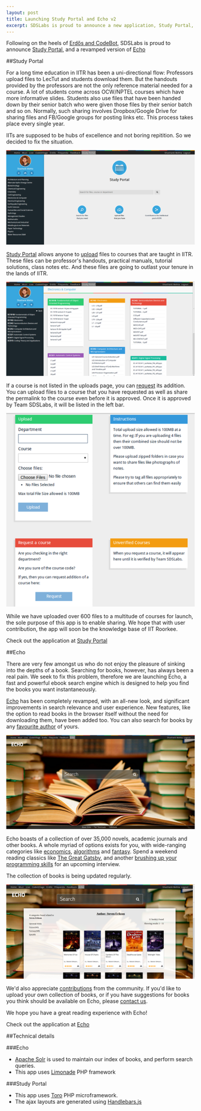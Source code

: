 ```yaml
---
layout: post
title: Launching Study Portal and Echo v2
excerpt: SDSLabs is proud to announce a new application, Study Portal, and revamped version of Echo.
---
```


Following on the heels of [Erdős and CodeBot](http://blog.sdslabs.co.in/2013/10/erdos-codebot/), SDSLabs is proud to announce [Study Portal](http://study.sdslabs.co.in), and a revamped version of [Echo](http://echo.sdslabs.co.in)


##Study Portal

For a long time education in IITR has been a uni-directional flow: Professors upload files to LecTut and students download them. But the handouts provided by the professors are not the only reference material needed for a course. A lot of students come across OCW/NPTEL courses which have more informative slides. Students also use files that have been handed down by their senior batch who were given those files by their senior batch and so on. Normally, such sharing involves Dropbox/Google Drive for sharing files and FB/Google groups for posting links etc. This process takes place every single year. 

IITs are supposed to be hubs of excellence and not boring repitition. So we decided to fix the situation.

![Study Portal Home Page](/images/posts/sp-echo/sp1.png)

[Study Portal](http://study.sdslabs.co.in) allows anyone to [upload](http://study.sdslabs.co.in/upload) files to courses that are taught in IITR. These files can be professor's handouts, practical manuals, tutorial solutions, class notes etc. And these files are going to outlast your tenure in the lands of IITR.

![Study Portal Department Page](/images/posts/sp-echo/sp2.png)

If a course is not listed in the uploads page, you can [request](http://study.sdslabs.co.in/request) its addition. You can upload files to a course that you have requested as well as share the permalink to the course even before it is approved. Once it is approved by Team SDSLabs, it will be listed in the left bar.

![Study Portal Course Page](/images/posts/sp-echo/sp3.png)

While we have uploaded over 600 files to a multitude of courses for launch, the sole purpose of this app is to enable sharing. We hope that with user contribution, the app will soon be the knowledge base of IIT Roorkee.

Check out the application at [Study Portal](http://study.sdslabs.co.in)

##Echo

There are very few amongst us who do not enjoy the pleasure of sinking into the depths of a book. Searching for books, however, has always been a real pain. We seek to fix this problem, therefore we are launching Echo, a fast and powerful ebook search engine which is designed to help you find the books you want instantaneously.

[Echo](https://echo.sdslabs.co.in) has been completely revamped, with an all-new look, and significant improvements in search relevance and user experience. New features, like the option to read books in the browser itself without the need for downloading them, have been added too. You can also search for books by any [favourite author](https://echo.sdslabs.co.in/author/George-R.-R.-Martin) of yours.

![Echo Home Page](/images/posts/sp-echo/echo1.png)

Echo boasts of a collection of over 35,000 novels, academic journals and other books. A whole myriad of options exists for you, with wide-ranging categories like [economics](https://echo.sdslabs.co.in/search/economics/1), [algorithms](https://echo.sdslabs.co.in/search/algorithms/1) and [fantasy](https://echo.sdslabs.co.in/category/Fantasy/1). Spend a weekend reading classics like [The Great Gatsby](https://echo.sdslabs.co.in/book/41995/the-great-gatsby), and another [brushing up your programming skills](https://echo.sdslabs.co.in/book/14939/introduction-to-algorithms) for an upcoming interview.

The collection of books is being updated regularly.

![Echo Author Page](/images/posts/sp-echo/echo2.png)

We'd also appreciate [contributions](https://echo.sdslabs.co.in/contribute) from the community. If you'd like to upload your own collection of books, or if you have suggestions for books you think should be available on Echo, please [contact us](mailto:contact@sdslabs.co.in).

We hope you have a great reading experience with Echo!

Check out the application at [Echo](http://echo.sdslabs.co.in)

##Technical details

###Echo
* [Apache Solr](http://lucene.apache.org/solr/) is used to maintain our index of books, and perform search queries.
* This app uses [Limonade](http://limonade-php.github.io/) PHP framework

###Study Portal
* This app uses [Toro](http://toroweb.org/) PHP microframework.
* The ajax layouts are generated using [Handlebars.js](http://handlebarsjs.com)
